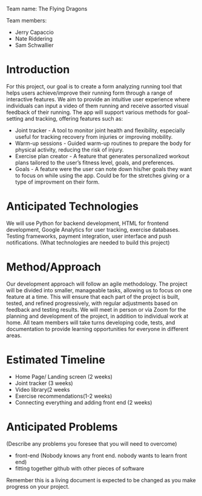 Team name: The Flying Dragons

Team members:
* Jerry Capaccio
* Nate Riddering
* Sam Schwallier

# Introduction

For this project, our goal is to create a form analyzing running tool that helps users achieve/improve their running form through a range of interactive features. We aim to provide an intuitive user experience where individuals can input a video of them running and receive assorted visual feedback of their running. The app will support various methods for goal-setting and tracking, offering features such as:

* Joint tracker - A tool to monitor joint health and flexibility, especially useful for tracking recovery from injuries or improving mobility.
* Warm-up sessions - Guided warm-up routines to prepare the body for physical activity, reducing the risk of injury.
* Exercise plan creator - A feature that generates personalized workout plans tailored to the user’s fitness level, goals, and preferences.
* Goals - A feature were the user can note down his/her goals they want to focus on while using the app. Could be for the stretches giving or a type of improvment on their form.

# Anticipated Technologies

We will use Python for backend development, HTML for frontend development, Google Analytics for user tracking, exercise databases. Testing frameworks, payment integration, user interface and push notifications.
(What technologies are needed to build this project)

# Method/Approach

Our development approach will follow an agile methodology. The project will be divided into smaller, manageable tasks, allowing us to focus on one feature at a time. This will ensure that each part of the project is built, tested, and refined progressively, with regular adjustments based on feedback and testing results.
We will meet in person or via Zoom for the planning and development of the project, in addition to individual work at home. All team members will take turns developing code, tests, and documentation to provide learning opportunities for everyone in different areas.

# Estimated Timeline

- Home Page/ Landing screen (2 weeks)
- Joint tracker (3 weeks)
- Video library(2 weeks
- Exercise recommendations(1-2 weeks)
- Connecting everything and adding front end (2 weeks)

# Anticipated Problems

(Describe any problems you foresee that you will need to overcome)
- front-end (Nobody knows any front end. nobody wants to learn front end)
- fitting together github with other pieces of software

Remember this is a living document is expected to be changed as you make progress on your project.
